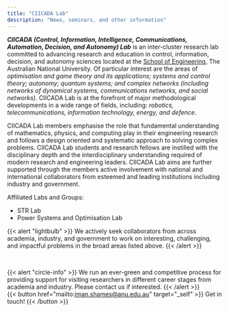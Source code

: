 ```yaml
---
title: "CIICADA Lab"
description: "News, seminars, and other information"
---
```



___CIICADA (Control, Information, Intelligence, Communications, Automation, Decision, and Autonomy) Lab___
is an inter-cluster research lab committed to advancing research and education in control, information, decision, and autonomy sciences located at the [School of Engineering](https://eng.anu.edu.au/), The Australian National University.
Of particular interest are the areas of _optimisation and game theory and its applications; systems and control theory; autonomy; quantum systems; and complex networks (including networks of dynamical systems, communications networks, and social networks)_.
CIICADA Lab is at the forefront of major methodological developments in a wide range of fields,
including: _robotics, telecommunications, information technology, energy, and defence_.

CIICADA Lab members emphasise the role that fundamental understanding of mathematics, physics, and computing play in
their engineering research and follows a design oriented and systematic approach to solving complex problems.
CIICADA Lab students and research fellows are instilled with the disciplinary depth and the
interdisciplinary understanding required of modern research and engineering leaders.
CIICADA Lab aims are further supported through the members active involvement with national and
international collaborators from esteemed and leading institutions including industry and government.


Affiliated Labs and Groups:

- STR Lab
- Power Systems and Optimisation Lab

{{< alert "lightbulb" >}}
We actively seek collaborators from across academia, industry, and government to work on interesting, challenging, and impactful problems in the broad areas listed above.
{{< /alert >}}

</br>


{{< alert "circle-info" >}}
We run an ever-green and competitive process for providing support for visiting researchers in different career stages from academia and industry. Please contact us if interested.
{{< /alert >}}
</br>
{{< button href="mailto:iman.shames@anu.edu.au" target="_self" >}}
 Get in touch!
{{< /button >}}
